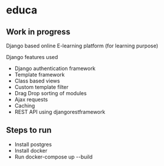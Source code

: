 # educa

## Work in progress
Django based online E-learning platform (for learning purpose)

Django features used
* Django authentication framework
* Template framework
* Class based views
* Custom template filter
* Drag Drop sorting of modules
* Ajax requests
* Caching
* REST API using djangorestframework


## Steps to run
* Install postgres
* Install docker
* Run docker-compose up --build
